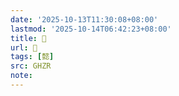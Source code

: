 ```yaml
---
date: '2025-10-13T11:30:08+08:00'
lastmod: '2025-10-14T06:42:23+08:00'
title: 󰤤
url: 󰤤
tags: [懿]
src: GHZR
note:
---
```

